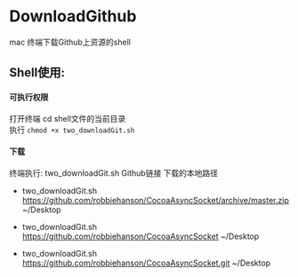 # DownloadGithub
mac 终端下载Github上资源的shell

## Shell使用:

#### 可执行权限
 打开终端 cd shell文件的当前目录      
 执行 `chmod +x two_downloadGit.sh`
#### 下载
  终端执行: two_downloadGit.sh Github链接 下载的本地路径

*  two_downloadGit.sh https://github.com/robbiehanson/CocoaAsyncSocket/archive/master.zip ~/Desktop

*  two_downloadGit.sh https://github.com/robbiehanson/CocoaAsyncSocket ~/Desktop

*  two_downloadGit.sh https://github.com/robbiehanson/CocoaAsyncSocket.git ~/Desktop
